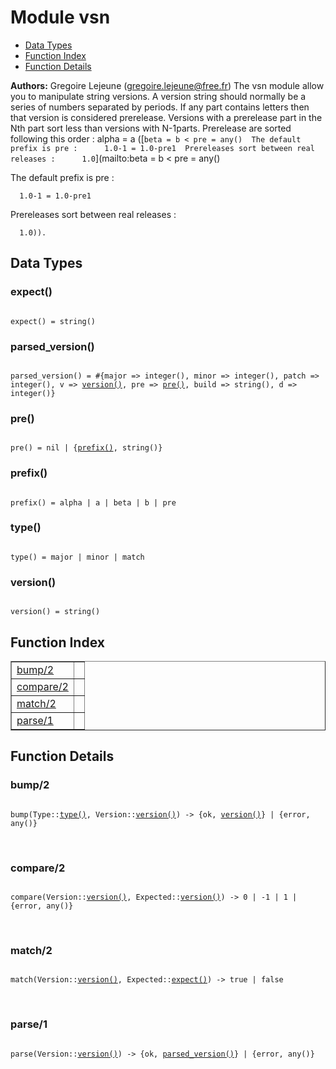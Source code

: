 

# Module vsn #
* [Data Types](#types)
* [Function Index](#index)
* [Function Details](#functions)

__Authors:__ Gregoire Lejeune (gregoire.lejeune@free.fr)
  The vsn module allow you to manipulate string versions.
  A version string should normally be a series of numbers
  separated by periods.
  If any part contains letters then that version is considered prerelease.
  Versions with a prerelease part in the Nth part sort less than versions
  with N-1parts.
  Prerelease are sorted following this order :
      alpha = a ([`beta = b < pre = any()  The default prefix is pre :      1.0-1 = 1.0-pre1  Prereleases sort between real releases :      1.0`](mailto:beta = b < pre = any()
 
  The default prefix is pre :
 
      1.0-1 = 1.0-pre1
 
  Prereleases sort between real releases :
 
      1.0)).

<a name="types"></a>

## Data Types ##




### <a name="type-expect">expect()</a> ###



<pre><code>
expect() = string()
</code></pre>





### <a name="type-parsed_version">parsed_version()</a> ###



<pre><code>
parsed_version() = #{major =&gt; integer(), minor =&gt; integer(), patch =&gt; integer(), v =&gt; <a href="#type-version">version()</a>, pre =&gt; <a href="#type-pre">pre()</a>, build =&gt; string(), d =&gt; integer()}
</code></pre>





### <a name="type-pre">pre()</a> ###



<pre><code>
pre() = nil | {<a href="#type-prefix">prefix()</a>, string()}
</code></pre>





### <a name="type-prefix">prefix()</a> ###



<pre><code>
prefix() = alpha | a | beta | b | pre
</code></pre>





### <a name="type-type">type()</a> ###



<pre><code>
type() = major | minor | match
</code></pre>





### <a name="type-version">version()</a> ###



<pre><code>
version() = string()
</code></pre>


<a name="index"></a>

## Function Index ##


<table width="100%" border="1" cellspacing="0" cellpadding="2" summary="function index"><tr><td valign="top"><a href="#bump-2">bump/2</a></td><td></td></tr><tr><td valign="top"><a href="#compare-2">compare/2</a></td><td></td></tr><tr><td valign="top"><a href="#match-2">match/2</a></td><td></td></tr><tr><td valign="top"><a href="#parse-1">parse/1</a></td><td></td></tr></table>


<a name="functions"></a>

## Function Details ##

<a name="bump-2"></a>

### bump/2 ###


<pre><code>
bump(Type::<a href="#type-type">type()</a>, Version::<a href="#type-version">version()</a>) -&gt; {ok, <a href="#type-version">version()</a>} | {error, any()}
</code></pre>
<br />


<a name="compare-2"></a>

### compare/2 ###


<pre><code>
compare(Version::<a href="#type-version">version()</a>, Expected::<a href="#type-version">version()</a>) -&gt; 0 | -1 | 1 | {error, any()}
</code></pre>
<br />


<a name="match-2"></a>

### match/2 ###


<pre><code>
match(Version::<a href="#type-version">version()</a>, Expected::<a href="#type-expect">expect()</a>) -&gt; true | false
</code></pre>
<br />


<a name="parse-1"></a>

### parse/1 ###


<pre><code>
parse(Version::<a href="#type-version">version()</a>) -&gt; {ok, <a href="#type-parsed_version">parsed_version()</a>} | {error, any()}
</code></pre>
<br />


